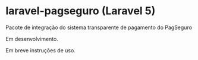 # laravel-pagseguro (Laravel 5)

Pacote de integração do sistema transparente de pagamento do PagSeguro

Em desenvolvimento.

Em breve instruções de uso.